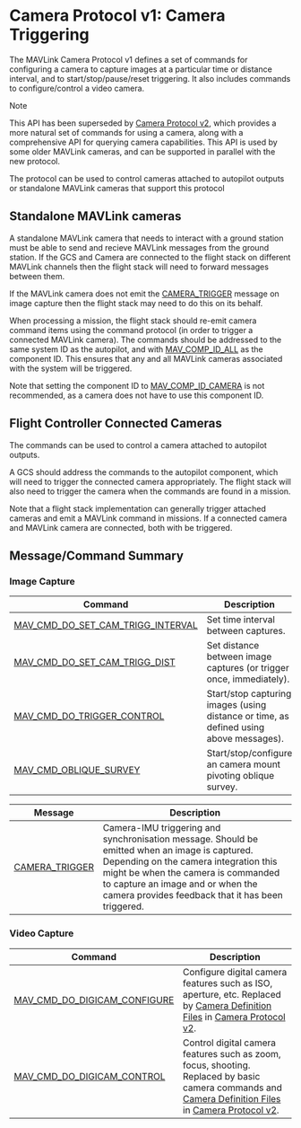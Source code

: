 # Camera Protocol v1: Camera Triggering

The MAVLink Camera Protocol v1 defines a set of commands for configuring a camera to capture images at a particular time or distance interval, and to start/stop/pause/reset triggering.
It also includes commands to configure/control a video camera.

> [!NOTE]
> This API has been superseded by [Camera Protocol v2](../services/camera.md), which provides a more natural set of commands for using a camera, along with a comprehensive API for querying camera capabilities.
> This API is used by some older MAVLink cameras, and can be supported in parallel with the new protocol.

The protocol can be used to control cameras attached to autopilot outputs or standalone MAVLink cameras that support this protocol

## Standalone MAVLink cameras

A standalone MAVLink camera that needs to interact with a ground station must be able to send and recieve MAVLink messages from the ground station.
If the GCS and Camera are connected to the flight stack on different MAVLink channels then the flight stack will need to forward messages between them.

If the MAVLink camera does not emit the [CAMERA_TRIGGER](#CAMERA_TRIGGER) message on image capture then the flight stack may need to do this on its behalf.

When processing a mission, the flight stack should re-emit camera command items using the command protocol (in order to trigger a connected MAVLink camera).
The commands should be addressed to the same system ID as the autopilot, and with [MAV_COMP_ID_ALL](../messages/common.md#MAV_COMP_ID_ALL) as the component ID.
This ensures that any and all MAVLink cameras associated with the system will be triggered.

Note that setting the component ID to [MAV_COMP_ID_CAMERA](../messages/common.md#MAV_COMP_ID_CAMERA) is not recommended, as a camera does not have to use this component ID.

## Flight Controller Connected Cameras

The commands can be used to control a camera attached to autopilot outputs.

A GCS should address the commands to the autopilot component, which will need to trigger the connected camera appropriately.
The flight stack will also need to trigger the camera when the commands are found in a mission.

Note that a flight stack implementation can generally trigger attached cameras and emit a MAVLink command in missions.
If a connected camera and MAVLink camera are connected, both with be triggered.

## Message/Command Summary

### Image Capture

| Command                                                                                                                                                                                                                                                                  | Description                                                                                                               |
| ------------------------------------------------------------------------------------------------------------------------------------------------------------------------------------------------------------------------------------------------------------------------ | ------------------------------------------------------------------------------------------------------------------------- |
| <a id="MAV_CMD_DO_SET_CAM_TRIGG_INTERVAL"></a>[MAV_CMD_DO_SET_CAM_TRIGG_INTERVAL](../messages/common.md#MAV_CMD_DO_SET_CAM_TRIGG_INTERVAL) | Set time interval between captures.                                                                       |
| <a id="MAV_CMD_DO_SET_CAM_TRIGG_DIST"></a>[MAV_CMD_DO_SET_CAM_TRIGG_DIST](../messages/common.md#MAV_CMD_DO_SET_CAM_TRIGG_DIST)             | Set distance between image captures (or trigger once, immediately).                    |
| <a id="MAV_CMD_DO_TRIGGER_CONTROL"></a>[MAV_CMD_DO_TRIGGER_CONTROL](../messages/common.md#MAV_CMD_DO_TRIGGER_CONTROL)                                                                | Start/stop capturing images (using distance or time, as defined using above messages). |
| <a id="MAV_CMD_OBLIQUE_SURVEY"></a>[MAV_CMD_OBLIQUE_SURVEY](../messages/common.md#MAV_CMD_OBLIQUE_SURVEY)                                                                                                 | Start/stop/configure an camera mount pivoting oblique survey.                                             |

| Message                                                                                                | Description                                                                                                                                                                                                                                                                                                             |
| ------------------------------------------------------------------------------------------------------ | ----------------------------------------------------------------------------------------------------------------------------------------------------------------------------------------------------------------------------------------------------------------------------------------------------------------------- |
| <a id="CAMERA_TRIGGER"></a>[CAMERA_TRIGGER](../messages/common.md#CAMERA_TRIGGER) | Camera-IMU triggering and synchronisation message. Should be emitted when an image is captured. Depending on the camera integration this might be when the camera is commanded to capture an image and or when the camera provides feedback that it has been triggered. |

### Video Capture

| Command                                                                                                                                                                                                         | Description                                                                                                                                                                                                                               |
| --------------------------------------------------------------------------------------------------------------------------------------------------------------------------------------------------------------- | ----------------------------------------------------------------------------------------------------------------------------------------------------------------------------------------------------------------------------------------- |
| <a id="MAV_CMD_DO_DIGICAM_CONFIGURE"></a>[MAV_CMD_DO_DIGICAM_CONFIGURE](../messages/common.md#MAV_CMD_DO_DIGICAM_CONFIGURE) | Configure digital camera features such as ISO, aperture, etc. Replaced by [Camera Definition Files](../services/camera_def.md) in [Camera Protocol v2](../services/camera.md).                            |
| <a id="MAV_CMD_DO_DIGICAM_CONTROL"></a>[MAV_CMD_DO_DIGICAM_CONTROL](../messages/common.md#MAV_CMD_DO_DIGICAM_CONTROL)       | Control digital camera features such as zoom, focus, shooting. Replaced by basic camera commands and [Camera Definition Files](../services/camera_def.md) in [Camera Protocol v2](../services/camera.md). |
